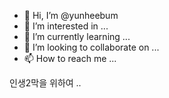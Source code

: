 - 👋 Hi, I’m @yunheebum
- 👀 I’m interested in ...
- 🌱 I’m currently learning ...
- 💞️ I’m looking to collaborate on ...
- 📫 How to reach me ...

<!---
yunheebum/yunheebum is a ✨ special ✨ repository because its `README.md` (this file) appears on your GitHub profile.
You can click the Preview link to take a look at your changes.
--->
인생2막을 위하여 ..

